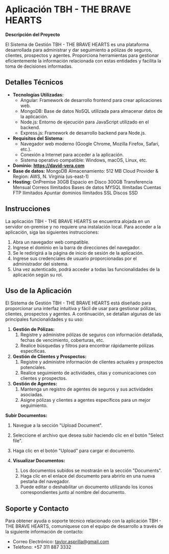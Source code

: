# Aplicación TBH - THE BRAVE HEARTS

**Descripción del Proyecto**

El Sistema de Gestión TBH - THE BRAVE HEARTS es una plataforma desarrollada para administrar y dar seguimiento a pólizas de seguros, clientes, prospectos y agentes. Proporciona herramientas para gestionar eficientemente la información relacionada con estas entidades y facilita la toma de decisiones informadas.

## Detalles Técnicos

- **Tecnologías Utilizadas:**
  - Angular: Framework de desarrollo frontend para crear aplicaciones web.
  - MongoDB: Base de datos NoSQL utilizada para almacenar datos de la aplicación.
  - Node.js: Entorno de ejecución para JavaScript utilizado en el backend.
  - Express.js: Framework de desarrollo backend para Node.js.
- **Requisitos del Sistema:**
  - Navegador web moderno (Google Chrome, Mozilla Firefox, Safari, etc.).
  - Conexión a Internet para acceder a la aplicación.
  - Sistema operativo compatible: Windows, macOS, Linux, etc.
- **Dominio: <https://david-vera.com>** 
- **Base de datos:** 
  MongoDB
  Almacenamiento: 512 MB
  Cloud Provider & Region: AWS, N. Virginia (us-east-1)
- **Hosting:** 
  OnPremise
  30GB Espacio en Disco
  300GB Transferencia Mensual
  Correos Ilimitados
  Bases de datos MYSQL Ilimitadas
  Cuentas FTP Ilimitados
  Apuntar dominios Ilimitados
  SSL
  Discos SSD

## Instrucciones

La aplicación TBH - THE BRAVE HEARTS se encuentra alojada en un servidor on-premise y no requiere una instalación local. Para acceder a la aplicación, siga las siguientes instrucciones:

1. Abra un navegador web compatible.
1. Ingrese el dominio en la barra de direcciones del navegador.
1. Se le redirigirá a la página de inicio de sesión de la aplicación.
1. Ingrese sus credenciales de usuario proporcionadas por el administrador del sistema.
1. Una vez autenticado, podrá acceder a todas las funcionalidades de la aplicación según su rol.

## Uso de la Aplicación

El Sistema de Gestión TBH - THE BRAVE HEARTS está diseñado para proporcionar una interfaz intuitiva y fácil de usar para gestionar pólizas, clientes, prospectos y agentes. A continuación, se detallan algunas de las principales funcionalidades y su uso:

1. **Gestión de Pólizas:**
   1. Registre y administre pólizas de seguros con información detallada, fechas de vencimiento, coberturas, etc.
   1. Realice búsquedas y filtros para encontrar rápidamente pólizas específicas.
1. **Gestión de Clientes y Prospectos:**
   1. Registre y administre información de clientes actuales y prospectos potenciales.
   1. Realice seguimiento de actividades, citas y comunicaciones con clientes y prospectos.
1. **Gestión de Agentes:**
   1. Mantenga un registro de agentes de seguros y sus actividades asociadas.
   1. Asigne pólizas y clientes a agentes específicos para un mejor seguimiento.

**Subir Documentos:**

1. Navegue a la sección "Upload Document".
1. Seleccione el archivo que desea subir haciendo clic en el botón "Select file".
1. Haga clic en el botón "Upload" para cargar el documento.

1. **Visualizar Documentos:**
   1. Los documentos subidos se mostrarán en la sección "Documents".
   1. Haga clic en el enlace del documento para abrirlo en una nueva pestaña del navegador.
   1. Puede editar o deshabilitar un documento utilizando los iconos correspondientes junto al nombre del documento.

## Soporte y Contacto

Para obtener ayuda o soporte técnico relacionado con la aplicación TBH - THE BRAVE HEARTS, comuníquese con el equipo de desarrollo a través de la siguiente información de contacto:

- Correo Electrónico: taylor.asprilla@gmail.com
- Teléfono: +57 311 887 3332
